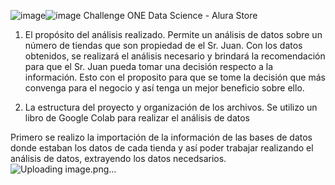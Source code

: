 ![image](https://github.com/user-attachments/assets/fe8c4ff6-037c-4f2c-a5c7-c44c242d9b6f)![image](https://github.com/user-attachments/assets/023eccca-3d19-465f-83da-c255ac4a97df) Challenge ONE Data Science - Alura Store

1. El propósito del análisis realizado.
Permite un análisis de datos sobre un número de tiendas que son propiedad de el Sr. Juan.
Con los datos obtenidos, se realizará el análisis necesario y brindará la recomendación para que el Sr. Juan pueda tomar una decisión respecto a la información.
Esto con el proposito para que se tome la decisión que más convenga para el negocio y así tenga un mejor beneficio sobre ello.

2. La estructura del proyecto y organización de los archivos.
Se utilizo un libro de Google Colab para realizar el análisis de datos  

Primero se realizo la importación de la información de las bases de datos donde estaban los datos de cada tienda y así poder trabajar realizando el análisis de datos, extrayendo los datos necedsarios.
![Uploading image.png…]()
